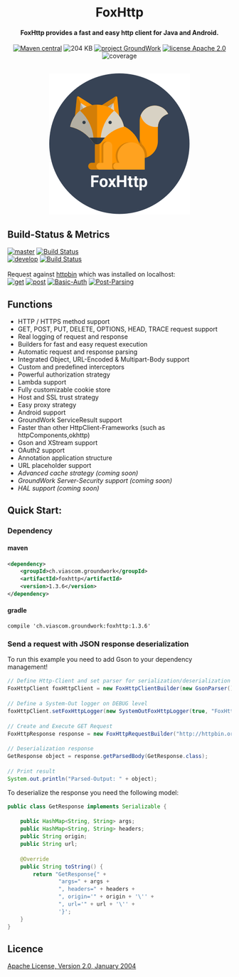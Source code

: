 <h1 align="center">
  FoxHttp
</h1>

<h4 align="center">FoxHttp provides a fast and easy http client for Java and Android.</h4>

<p align="center">
  <a href="https://mvnrepository.com/artifact/ch.viascom.groundwork/foxhttp"><img src="https://img.shields.io/maven-central/v/ch.viascom.groundwork/foxhttp.svg"
         alt="Maven central"></a>
  <img src="https://img.shields.io/badge/size-204_KB-brightgreen.svg"
         alt="204 KB">
  <a href=""><img src="https://img.shields.io/badge/project-GroundWork-blue.svg"
              alt="project GroundWork"></a>
  <a href="http://www.apache.org/licenses/"><img src="https://img.shields.io/badge/license-Apache_2.0-blue.svg"
         alt="license Apache 2.0"></a>
  <img src="https://img.shields.io/badge/test--coverage-80%25-brightgreen.svg"
         alt="coverage">
</p>
<br>

<div align="center">
<img src="./FoxHttp.png"
         alt="FoxHttp Logo">
</div>


## Build-Status & Metrics

[![master](https://img.shields.io/badge/master-v1.3.6-brightgreen.svg)](https://github.com/Viascom/FoxHttp/tree/master) [![Build Status](https://travis-ci.org/Viascom/FoxHttp.svg?branch=master)](https://travis-ci.org/Viascom/FoxHttp)<br/>
[![develop](https://img.shields.io/badge/develop-v1.3.6-brightgreen.svg)](https://github.com/Viascom/FoxHttp/tree/develop) [![Build Status](https://travis-ci.org/Viascom/FoxHttp.svg?branch=develop)](https://travis-ci.org/Viascom/FoxHttp)
<br/><br/>
Request against [httpbin](https://httpbin.org/) which was installed on localhost:<br/>
[![get](https://img.shields.io/badge/GET--Request-35.4_ms-brightgreen.svg)](https://github.com/Viascom/groundwork/wiki/GroundWork-FoxHttp-Examples#get-request)
[![post](https://img.shields.io/badge/POST--Request-47.3_ms-brightgreen.svg)](https://github.com/Viascom/groundwork/wiki/GroundWork-FoxHttp-Examples#post-request-with-string-body)
[![Basic-Auth](https://img.shields.io/badge/BasicAuth--Request-43.4_ms-brightgreen.svg)](https://github.com/Viascom/groundwork/wiki/GroundWork-FoxHttp-Examples#get-request-with-basicauth)
[![Post-Parsing](https://img.shields.io/badge/POST--Parsing--Request-53.3_ms-green.svg)](https://github.com/Viascom/groundwork/wiki/GroundWork-FoxHttp-Examples#post-request-with-object-body-and-object-response)

## Functions
* HTTP / HTTPS method support
* GET, POST, PUT, DELETE, OPTIONS, HEAD, TRACE request support
* Real logging of request and response
* Builders for fast and easy request execution
* Automatic request and response parsing
* Integrated Object, URL-Encoded & Multipart-Body support
* Custom and predefined interceptors
* Powerful authorization strategy
* Lambda support
* Fully customizable cookie store
* Host and SSL trust strategy
* Easy proxy strategy
* Android support
* GroundWork ServiceResult support
* Faster than other HttpClient-Frameworks (such as httpComponents,okhttp)
* Gson and XStream support
* OAuth2 support
* Annotation application structure
* URL placeholder support
* _Advanced cache strategy (coming soon)_
* _GroundWork Server-Security support (coming soon)_
* _HAL support (coming soon)_

## Quick Start:

### Dependency

#### maven
```xml
<dependency>
    <groupId>ch.viascom.groundwork</groupId>
    <artifactId>foxhttp</artifactId>
    <version>1.3.6</version>
</dependency>
```

#### gradle
```
compile 'ch.viascom.groundwork:foxhttp:1.3.6'
```

### Send a request with JSON response deserialization
To run this example you need to add Gson to your dependency management!
```java
// Define Http-Client and set parser for serialization/deserialization
FoxHttpClient foxHttpClient = new FoxHttpClientBuilder(new GsonParser()).build();

// Define a System-Out logger on DEBUG level
foxHttpClient.setFoxHttpLogger(new SystemOutFoxHttpLogger(true, "FoxHttp-Logger", FoxHttpLoggerLevel.DEBUG));

// Create and Execute GET Request
FoxHttpResponse response = new FoxHttpRequestBuilder("http://httpbin.org/get?search=Viascom", RequestType.GET, foxHttpClient).buildAndExecute();

// Deserialization response
GetResponse object = response.getParsedBody(GetResponse.class);

// Print result
System.out.println("Parsed-Output: " + object);
```

To deserialize the response you need the following model:
```java
public class GetResponse implements Serializable {

    public HashMap<String, String> args;
    public HashMap<String, String> headers;
    public String origin;
    public String url;

    @Override
    public String toString() {
        return "GetResponse{" +
                "args=" + args +
                ", headers=" + headers +
                ", origin='" + origin + '\'' +
                ", url='" + url + '\'' +
                '}';
    }
}
```

## Licence

[Apache License, Version 2.0, January 2004](http://www.apache.org/licenses/)
